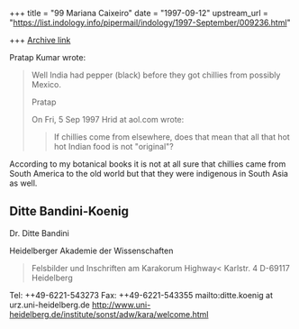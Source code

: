 +++
title = "99 Mariana Caixeiro"
date = "1997-09-12"
upstream_url = "https://list.indology.info/pipermail/indology/1997-September/009236.html"

+++
[Archive link](https://list.indology.info/pipermail/indology/1997-September/009236.html)

Pratap Kumar wrote:
>
> Well India had pepper (black) before they got chillies from possibly
> Mexico.
>
> Pratap
>
> On Fri, 5 Sep 1997 Hrid at aol.com wrote:
>
> > If chillies come from elsewhere, does that mean that all that hot hot Indian
> > food is not "original"?
> >
> >
According to my botanical books it is not at all sure that chillies came
from South America to the old world but that they were indigenous in
South Asia as well.

Ditte Bandini-Koenig
--
Dr. Ditte Bandini

Heidelberger Akademie der Wissenschaften
>Felsbilder und Inschriften am Karakorum Highway<
Karlstr. 4  D-69117 Heidelberg

Tel: ++49-6221-543273    Fax: ++49-6221-543355
mailto:ditte.koenig at urz.uni-heidelberg.de
http://www.uni-heidelberg.de/institute/sonst/adw/kara/welcome.html



